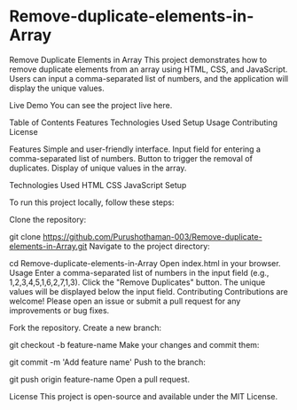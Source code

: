 # Remove-duplicate-elements-in-Array

Remove Duplicate Elements in Array
This project demonstrates how to remove duplicate elements from an array using HTML, CSS, and JavaScript. Users can input a comma-separated list of numbers, and the application will display the unique values.

Live Demo
You can see the project live here.

Table of Contents
Features
Technologies Used
Setup
Usage
Contributing
License

Features
Simple and user-friendly interface.
Input field for entering a comma-separated list of numbers.
Button to trigger the removal of duplicates.
Display of unique values in the array.

Technologies Used
HTML
CSS
JavaScript
Setup

To run this project locally, follow these steps:

Clone the repository:

git clone https://github.com/Purushothaman-003/Remove-duplicate-elements-in-Array.git
Navigate to the project directory:

cd Remove-duplicate-elements-in-Array
Open index.html in your browser.
Usage
Enter a comma-separated list of numbers in the input field (e.g., 1,2,3,4,5,1,6,2,7,1,3).
Click the "Remove Duplicates" button.
The unique values will be displayed below the input field.
Contributing
Contributions are welcome! Please open an issue or submit a pull request for any improvements or bug fixes.

Fork the repository.
Create a new branch:

git checkout -b feature-name
Make your changes and commit them:

git commit -m 'Add feature name'
Push to the branch:

git push origin feature-name
Open a pull request.

License
This project is open-source and available under the MIT License.